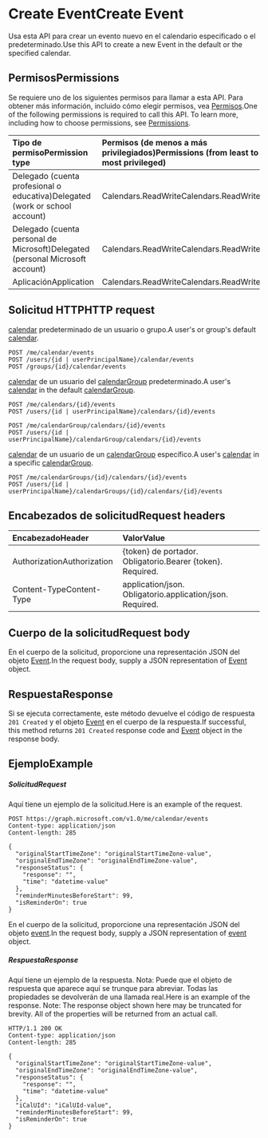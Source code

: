 # <a name="create-event"></a><span data-ttu-id="930be-101">Create Event</span><span class="sxs-lookup"><span data-stu-id="930be-101">Create Event</span></span>

<span data-ttu-id="930be-102">Usa esta API para crear un evento nuevo en el calendario especificado o el predeterminado.</span><span class="sxs-lookup"><span data-stu-id="930be-102">Use this API to create a new Event in the default or the specified calendar.</span></span>
## <a name="permissions"></a><span data-ttu-id="930be-103">Permisos</span><span class="sxs-lookup"><span data-stu-id="930be-103">Permissions</span></span>
<span data-ttu-id="930be-p101">Se requiere uno de los siguientes permisos para llamar a esta API. Para obtener más información, incluido cómo elegir permisos, vea [Permisos](../../../concepts/permissions_reference.md).</span><span class="sxs-lookup"><span data-stu-id="930be-p101">One of the following permissions is required to call this API. To learn more, including how to choose permissions, see [Permissions](../../../concepts/permissions_reference.md).</span></span>

|<span data-ttu-id="930be-106">Tipo de permiso</span><span class="sxs-lookup"><span data-stu-id="930be-106">Permission type</span></span>      | <span data-ttu-id="930be-107">Permisos (de menos a más privilegiados)</span><span class="sxs-lookup"><span data-stu-id="930be-107">Permissions (from least to most privileged)</span></span>              |
|:--------------------|:---------------------------------------------------------|
|<span data-ttu-id="930be-108">Delegado (cuenta profesional o educativa)</span><span class="sxs-lookup"><span data-stu-id="930be-108">Delegated (work or school account)</span></span> | <span data-ttu-id="930be-109">Calendars.ReadWrite</span><span class="sxs-lookup"><span data-stu-id="930be-109">Calendars.ReadWrite</span></span>    |
|<span data-ttu-id="930be-110">Delegado (cuenta personal de Microsoft)</span><span class="sxs-lookup"><span data-stu-id="930be-110">Delegated (personal Microsoft account)</span></span> | <span data-ttu-id="930be-111">Calendars.ReadWrite</span><span class="sxs-lookup"><span data-stu-id="930be-111">Calendars.ReadWrite</span></span>    |
|<span data-ttu-id="930be-112">Aplicación</span><span class="sxs-lookup"><span data-stu-id="930be-112">Application</span></span> | <span data-ttu-id="930be-113">Calendars.ReadWrite</span><span class="sxs-lookup"><span data-stu-id="930be-113">Calendars.ReadWrite</span></span> |

## <a name="http-request"></a><span data-ttu-id="930be-114">Solicitud HTTP</span><span class="sxs-lookup"><span data-stu-id="930be-114">HTTP request</span></span>
<!-- { "blockType": "ignored" } -->
<span data-ttu-id="930be-115">[calendar](../resources/calendar.md) predeterminado de un usuario o grupo.</span><span class="sxs-lookup"><span data-stu-id="930be-115">A user's or group's default [calendar](../resources/calendar.md).</span></span>
```http
POST /me/calendar/events
POST /users/{id | userPrincipalName}/calendar/events
POST /groups/{id}/calendar/events
```
<span data-ttu-id="930be-116">[calendar](../resources/calendar.md) de un usuario del [calendarGroup](../resources/calendargroup.md) predeterminado.</span><span class="sxs-lookup"><span data-stu-id="930be-116">A user's [calendar](../resources/calendar.md) in the default [calendarGroup](../resources/calendargroup.md).</span></span>
```http
POST /me/calendars/{id}/events
POST /users/{id | userPrincipalName}/calendars/{id}/events

POST /me/calendarGroup/calendars/{id}/events
POST /users/{id | userPrincipalName}/calendarGroup/calendars/{id}/events
```
<span data-ttu-id="930be-117">[calendar](../resources/calendar.md) de un usuario de un [calendarGroup](../resources/calendargroup.md) específico.</span><span class="sxs-lookup"><span data-stu-id="930be-117">A user's [calendar](../resources/calendar.md) in a specific [calendarGroup](../resources/calendargroup.md).</span></span>
```http
POST /me/calendarGroups/{id}/calendars/{id}/events
POST /users/{id | userPrincipalName}/calendarGroups/{id}/calendars/{id}/events
```
## <a name="request-headers"></a><span data-ttu-id="930be-118">Encabezados de solicitud</span><span class="sxs-lookup"><span data-stu-id="930be-118">Request headers</span></span>
| <span data-ttu-id="930be-119">Encabezado</span><span class="sxs-lookup"><span data-stu-id="930be-119">Header</span></span>       | <span data-ttu-id="930be-120">Valor</span><span class="sxs-lookup"><span data-stu-id="930be-120">Value</span></span> |
|:---------------|:--------|
| <span data-ttu-id="930be-121">Authorization</span><span class="sxs-lookup"><span data-stu-id="930be-121">Authorization</span></span>  | <span data-ttu-id="930be-p102">{token} de portador. Obligatorio.</span><span class="sxs-lookup"><span data-stu-id="930be-p102">Bearer {token}. Required.</span></span>  |
| <span data-ttu-id="930be-124">Content-Type</span><span class="sxs-lookup"><span data-stu-id="930be-124">Content-Type</span></span>  | <span data-ttu-id="930be-p103">application/json. Obligatorio.</span><span class="sxs-lookup"><span data-stu-id="930be-p103">application/json. Required.</span></span>  |

## <a name="request-body"></a><span data-ttu-id="930be-127">Cuerpo de la solicitud</span><span class="sxs-lookup"><span data-stu-id="930be-127">Request body</span></span>
<span data-ttu-id="930be-128">En el cuerpo de la solicitud, proporcione una representación JSON del objeto [Event](../resources/event.md).</span><span class="sxs-lookup"><span data-stu-id="930be-128">In the request body, supply a JSON representation of [Event](../resources/event.md) object.</span></span>

## <a name="response"></a><span data-ttu-id="930be-129">Respuesta</span><span class="sxs-lookup"><span data-stu-id="930be-129">Response</span></span>

<span data-ttu-id="930be-130">Si se ejecuta correctamente, este método devuelve el código de respuesta `201 Created` y el objeto [Event](../resources/event.md) en el cuerpo de la respuesta.</span><span class="sxs-lookup"><span data-stu-id="930be-130">If successful, this method returns `201 Created` response code and [Event](../resources/event.md) object in the response body.</span></span>

## <a name="example"></a><span data-ttu-id="930be-131">Ejemplo</span><span class="sxs-lookup"><span data-stu-id="930be-131">Example</span></span>
##### <a name="request"></a><span data-ttu-id="930be-132">Solicitud</span><span class="sxs-lookup"><span data-stu-id="930be-132">Request</span></span>
<span data-ttu-id="930be-133">Aquí tiene un ejemplo de la solicitud.</span><span class="sxs-lookup"><span data-stu-id="930be-133">Here is an example of the request.</span></span>
<!-- {
  "blockType": "request",
  "name": "create_event_from_calendar"
}-->
```http
POST https://graph.microsoft.com/v1.0/me/calendar/events
Content-type: application/json
Content-length: 285

{
  "originalStartTimeZone": "originalStartTimeZone-value",
  "originalEndTimeZone": "originalEndTimeZone-value",
  "responseStatus": {
    "response": "",
    "time": "datetime-value"
  },
  "reminderMinutesBeforeStart": 99,
  "isReminderOn": true
}
```
<span data-ttu-id="930be-134">En el cuerpo de la solicitud, proporcione una representación JSON del objeto [event](../resources/event.md).</span><span class="sxs-lookup"><span data-stu-id="930be-134">In the request body, supply a JSON representation of [event](../resources/event.md) object.</span></span>
##### <a name="response"></a><span data-ttu-id="930be-135">Respuesta</span><span class="sxs-lookup"><span data-stu-id="930be-135">Response</span></span>
<span data-ttu-id="930be-p104">Aquí tiene un ejemplo de la respuesta. Nota: Puede que el objeto de respuesta que aparece aquí se trunque para abreviar. Todas las propiedades se devolverán de una llamada real.</span><span class="sxs-lookup"><span data-stu-id="930be-p104">Here is an example of the response. Note: The response object shown here may be truncated for brevity. All of the properties will be returned from an actual call.</span></span>
<!-- {
  "blockType": "response",
  "truncated": true,
  "@odata.type": "microsoft.graph.event"
} -->
```http
HTTP/1.1 200 OK
Content-type: application/json
Content-length: 285

{
  "originalStartTimeZone": "originalStartTimeZone-value",
  "originalEndTimeZone": "originalEndTimeZone-value",
  "responseStatus": {
    "response": "",
    "time": "datetime-value"
  },
  "iCalUId": "iCalUId-value",
  "reminderMinutesBeforeStart": 99,
  "isReminderOn": true
}
```

<!-- uuid: 8fcb5dbc-d5aa-4681-8e31-b001d5168d79
2015-10-25 14:57:30 UTC -->
<!-- {
  "type": "#page.annotation",
  "description": "Create Event",
  "keywords": "",
  "section": "documentation",
  "tocPath": ""
}-->
